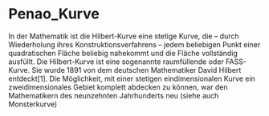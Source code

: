 # Penao_Kurve
In der Mathematik ist die Hilbert-Kurve eine stetige Kurve, die – durch Wiederholung ihres Konstruktionsverfahrens – jedem 
beliebigen Punkt einer quadratischen Fläche beliebig nahekommt und die Fläche vollständig ausfüllt. Die Hilbert-Kurve ist eine 
sogenannte raumfüllende oder FASS-Kurve. Sie wurde 1891 von dem deutschen Mathematiker David Hilbert entdeckt[1]. Die Möglichkeit,
mit einer stetigen eindimensionalen Kurve ein zweidimensionales Gebiet komplett abdecken zu können, war den Mathematikern 
des neunzehnten Jahrhunderts neu (siehe auch Monsterkurve)

